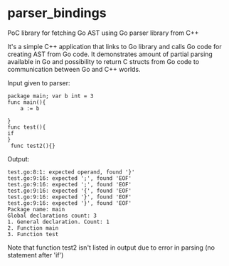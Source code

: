 # parser_bindings
PoC library for fetching Go AST using Go parser library from C++

It's a simple C++ application that links to Go library and calls Go code for creating AST from Go code.
It demonstrates amount of partial parsing available in Go and possibility to return C structs from Go code to communication between Go and C++ worlds.

Input given to parser:
```
package main; var b int = 3 
func main(){
    a := b

}
func test(){
if
}
 func test2(){}
```

Output:

```Parsing source...
test.go:8:1: expected operand, found '}'
test.go:9:16: expected ';', found 'EOF'
test.go:9:16: expected ';', found 'EOF'
test.go:9:16: expected '{', found 'EOF'
test.go:9:16: expected '}', found 'EOF'
test.go:9:16: expected '}', found 'EOF'
Package name: main
Global declarations count: 3
1. General declaration. Count: 1
2. Function main
3. Function test
```

Note that function test2 isn't listed in output due to error in parsing (no statement after 'if')
